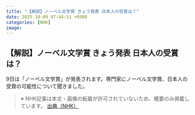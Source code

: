 ```yaml
---
title: "【解説】ノーベル文学賞 きょう発表 日本人の受賞は？"
date: 2025-10-09 07:44:51 +0900
categories: [NHK]
image: 
---
```

## 【解説】ノーベル文学賞 きょう発表 日本人の受賞は？

9日は「ノーベル文学賞」が発表されます。専門家にノーベル文学賞、日本人の受賞の可能性について聞きました。

> ※ NHK記事は本文・画像の転載が許可されていないため、概要のみ掲載しています。
[出典（NHK）](http://www3.nhk.or.jp/news/html/20251009/k10014945661000.html)
